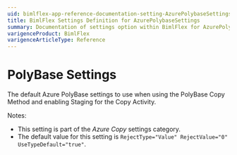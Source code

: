 ```yaml
---
uid: bimlflex-app-reference-documentation-setting-AzurePolybaseSettings
title: BimlFlex Settings Definition for AzurePolybaseSettings
summary: Documentation of settings option within BimlFlex for AzurePolybaseSettings
varigenceProduct: BimlFlex
varigenceArticleType: Reference
---
```


# PolyBase Settings

The default Azure PolyBase settings to use when using the PolyBase Copy Method and enabling Staging for the Copy Activity.

Notes:

* This setting is part of the *Azure Copy* settings category.
* The default value for this setting is `RejectType="Value" RejectValue="0" UseTypeDefault="true"`.
